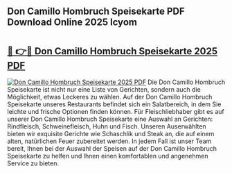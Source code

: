 ## Don Camillo Hombruch Speisekarte PDF Download Online 2025 lcyom

# <h2><a href="http://gccy69m.nevu.top/?p=Don+Camillo+Hombruch+Speisekarte">🔗 👉🔴 Don Camillo Hombruch Speisekarte 2025 PDF</a></h2>

[![Don Camillo Hombruch Speisekarte 2025 PDF](https://i.imgur.com/dBaPXMq.png)](http://gccy69m.nevu.top/?p=Don+Camillo+Hombruch+Speisekarte)
Die Don Camillo Hombruch Speisekarte ist nicht nur eine Liste von Gerichten, sondern auch die Möglichkeit, etwas Leckeres zu wählen. Auf der Don Camillo Hombruch Speisekarte unseres Restaurants befindet sich ein Salatbereich, in dem Sie leichte und frische Optionen finden können. Für Fleischliebhaber gibt es auf unserer Don Camillo Hombruch Speisekarte eine Auswahl an Gerichten: Rindfleisch, Schweinefleisch, Huhn und Fisch. Unseren Auserwählten bieten wir exquisite Gerichte wie Schaschlik und Steak an, die auf einem alten, natürlichen Feuer zubereitet werden. In jedem Fall ist unser Team bereit, Ihnen bei der Auswahl der Speisen auf der Don Camillo Hombruch Speisekarte zu helfen und Ihnen einen komfortablen und angenehmen Service zu bieten.
